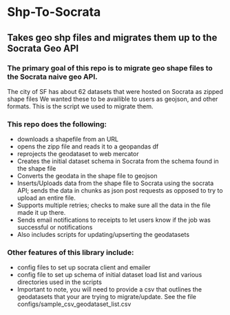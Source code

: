 # Shp-To-Socrata

## Takes geo shp files and migrates them up to the Socrata Geo API

### The primary goal of this repo is to migrate geo shape files to the Socrata naive geo API.

The city of SF has about 62 datasets that were hosted on Socrata as zipped shape files
We wanted these to be availible to users as geojson, and other formats.
This is the script we used to migrate them. 

### This repo does the following:
* downloads a shapefile from an URL
* opens the zipp file and reads it to a geopandas df
* reprojects the geodataset to web mercator
* Creates the initial dataset schema in Socrata from the schema found in the shape file
* Converts the geodata in the shape file to geojson
* Inserts/Uploads data from the shape file to Socrata using the socrata API; sends the data in chunks as json post requests as opposed to try to upload an entire file.
* Supports multiple retries; checks to make sure all the data in the file made it up there.
* Sends email notifications to receipts to let users know if the job was successful or notifications
* Also includes scripts for updating/upserting the geodatasets

### Other features of this library include:
* config files to set up socrata client and emailer
* config file to set up schema of initial dataset load list and various directories used in the scripts
* Important to note, you will need to provide a csv that outlines the geodatasets that your are trying to migrate/update. See the file configs/sample_csv_geodataset_list.csv


